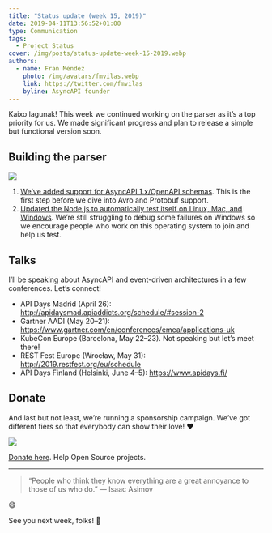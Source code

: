```yaml
---
title: "Status update (week 15, 2019)"
date: 2019-04-11T13:56:52+01:00
type: Communication
tags:
  - Project Status
cover: /img/posts/status-update-week-15-2019.webp
authors:
  - name: Fran Méndez
    photo: /img/avatars/fmvilas.webp
    link: https://twitter.com/fmvilas
    byline: AsyncAPI founder
---
```


Kaixo lagunak! This week we continued working on the parser as it’s a top priority for us. We made significant progress and plan to release a simple but functional version soon.

## Building the parser

![](/img/diagrams/parser-architecture.webp)

1. [We’ve added support for AsyncAPI 1.x/OpenAPI schemas](https://github.com/asyncapi/parser/pull/31). This is the first step before we dive into Avro and Protobuf support.
2. [Updated the Node.js to automatically test itself on Linux, Mac, and Windows](https://github.com/asyncapi/parser-nodejs). We’re still struggling to debug some failures on Windows so we encourage people who work on this operating system to join and help us test.

## Talks
I’ll be speaking about AsyncAPI and event-driven architectures in a few conferences. Let’s connect!

* API Days Madrid (April 26): http://apidaysmad.apiaddicts.org/schedule/#session-2
* Gartner AADI (May 20–21): https://www.gartner.com/en/conferences/emea/applications-uk
* KubeCon Europe (Barcelona, May 22–23). Not speaking but let’s meet there!
* REST Fest Europe (Wrocław, May 31): http://2019.restfest.org/eu/schedule
* API Days Finland (Helsinki, June 4–5): https://www.apidays.fi/

## Donate
And last but not least, we’re running a sponsorship campaign. We’ve got different tiers so that everybody can show their love! ❤️

![](/img/posts/donation.webp)

[Donate here](https://opencollective.com/asyncapi). Help Open Source projects.

---

> “People who think they know everything are a great annoyance to those of us who do.”
> — Isaac Asimov

😄

See you next week, folks! 👋